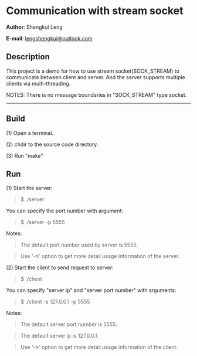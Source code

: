  Communication with stream socket
==================================
**Author**: Shengkui Leng

**E-mail**: lengshengkui@outlook.com


Description
-----------
This project is a demo for how to use stream socket(SOCK_STREAM) to communicate
between client and server.  And the server supports multiple clients via
multi-threading.

NOTES: There is no message boundaries in "SOCK_STREAM" type socket.

* * *

Build
-----------
(1) Open a terminal.

(2) chdir to the source code directory.

(3) Run "make"


Run
-----------
(1) Start the server:

>    $ ./server

You can specify the port number with argument:

>    $ ./server -p 5555

Notes:
>    The default port number used by server is 5555.

>    Use '-h' option to get more detail usage information of the server.

(2) Start the client to send request to server:

>    $ ./client

You can specify "server ip" and "server port number" with arguments:

>    $ ./client -s 127.0.0.1 -p 5555

Notes:
>    The default server port number is 5555.

>    The default server ip is 127.0.0.1.

>    Use '-h' option to get more detail usage information of the client.

